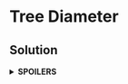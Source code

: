 # Tree Diameter
## Solution
<details>
<summary><b>SPOILERS</b></summary>
  
1. Find the farthest vertex X from a random start vertex with BFS. It must be one of two vertices that makes the tree diameter.
2. Run BFS again with the vertex X to find the farthest vertex Y. The distance between X and Y is the tree diameter.

</details>
